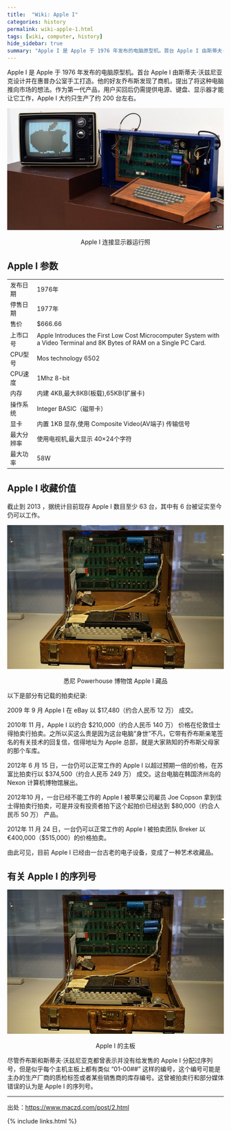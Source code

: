 ```yaml
---
title:  "Wiki: Apple I"
categories: history
permalink: wiki-apple-1.html
tags: [wiki, computer, history]
hide_sidebar: true
summary: "Apple I 是 Apple 于 1976 年发布的电脑原型机。首台 Apple I 由斯蒂夫·沃兹尼亚克设计并在惠普办公室手工打造。他的好友乔布斯发现了商机，提出了将这种电脑推向市场的想法。Apple I 大约只生产了约 200 台左右。"
---
```


Apple I 是 Apple 于 1976 年发布的电脑原型机。首台 Apple I 由斯蒂夫·沃兹尼亚克设计并在惠普办公室手工打造。他的好友乔布斯发现了商机，提出了将这种电脑推向市场的想法。作为第一代产品，用户买回后仍需提供电源、键盘、显示器才能让它工作，Apple I 大约只生产了约 200 台左右。

<div align="center">
    <img src="../images/dnbwg/wiki_apple_1_01.jpg" alt="Apple I 连接显示器运行照"/>
    <p>Apple I 连接显示器运行照</p>
</div>

## Apple I 参数

|           |           |
|-----------|-----------|
| 发布日期 | 1976年 |
| 停售日期 | 1977年 |
| 售价 | $666.66 |
| 上市口号 | Apple Introduces the First Low Cost Microcomputer System with a Video Terminal and 8K Bytes of RAM on a Single PC Card. |
| CPU型号 | Mos technology 6502 |
| CPU速度 | 1Mhz 8-bit |
| 内存 | 内建 4KB,最大8KB(板载),65KB(扩展卡) |
| 操作系统 | Integer BASIC（磁带卡） |
| 显卡 | 内置 1KB 显存,使用 Composite Video(AV端子) 传输信号 |
| 最大分辨率 | 使用电视机,最大显示 40×24个字符 |
| 最大功率 | 58W |

## Apple I 收藏价值

截止到 2013 ，据统计目前现存 Apple I 数目至少 63 台，其中有 6 台被证实至今仍可以工作。

<div align="center">
    <img src="../images/dnbwg/wiki_apple_1_02.jpg" alt="悉尼 Powerhouse 博物馆 Apple I 藏品"/>
    <p>悉尼 Powerhouse 博物馆 Apple I 藏品</p>
</div>

以下是部分有记载的拍卖纪录:

2009 年 9 月 Apple I 在 eBay 以 $17,480（约合人民币 12 万） 成交。

2010年 11 月，Apple I 以约合 $210,000（约合人民币 140 万） 价格在伦敦佳士得拍卖行拍卖。之所以买这么贵是因为这台电脑“身世”不凡，它带有乔布斯亲笔签名的有关技术的回复信，信得地址为 Apple 总部，就是大家熟知的乔布斯父母家的那个车库。

2012年 6 月 15 日，一台仍可以正常工作的 Apple I 以超过预期一倍的价格，在苏富比拍卖行以 $374,500（约合人民币 249 万） 成交。这台电脑在韩国济州岛的 Nexon 计算机博物馆展出。

2012年10 月，一台已经不能工作的 Apple I 被苹果公司雇员 Joe Copson 拿到佳士得拍卖行拍卖，可是并没有投资者拍下这个起拍价已经达到 $80,000（约合人民币 50 万） 产品。

2012年 11 月 24 日，一台仍可以正常工作的 Apple I 被拍卖团队 Breker 以 €400,000（$515,000）的价格拍卖。

由此可见，目前 Apple I 已经由一台古老的电子设备，变成了一种艺术收藏品。

## 有关 Apple I 的序列号

<div align="center">
    <img src="../images/dnbwg/wiki_apple_1_02.jpg" alt="Apple I 的主板"/>
    <p>Apple I 的主板</p>
</div>

尽管乔布斯和斯蒂夫·沃兹尼亚克都曾表示并没有给发售的 Apple I 分配过序列号，但是似乎每个主机主板上都有类似 “01-00##” 这样的编号，这个编号可能是主办的生产厂商的质检标签或者某些销售商的库存编号。这曾被拍卖行和部分媒体错误的认为是 Apple I 的序列号。

---------

出处：https://www.maczd.com/post/2.html

{% include links.html %}
